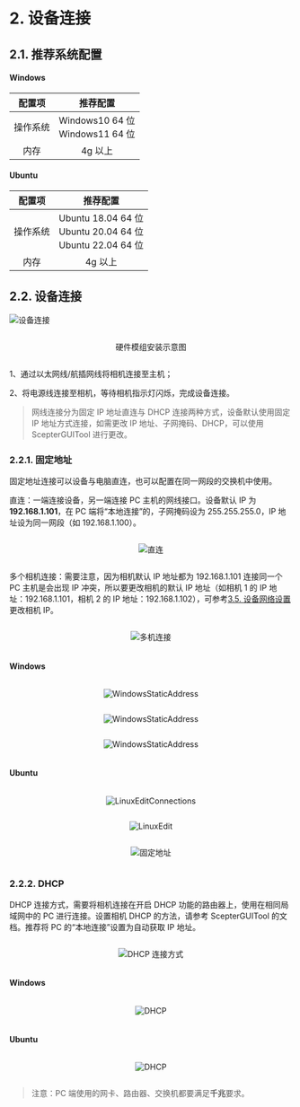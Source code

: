 # 2. 设备连接

## 2.1. 推荐系统配置

<!-- tabs:start -->

#### **Windows**

| **配置项** |            **推荐配置**             |
| :--------: | :---------------------------------: |
|  操作系统  | Windows10 64 位</br>Windows11 64 位 |
|    内存    |               4g 以上               |

#### **Ubuntu**

| **配置项** |                           **推荐配置**                           |
| :--------: | :--------------------------------------------------------------: |
|  操作系统  | Ubuntu 18.04 64 位</br>Ubuntu 20.04 64 位</br>Ubuntu 22.04 64 位 |
|    内存    |                             4g 以上                              |

<!-- tabs:end -->

## 2.2. 设备连接

![设备连接](DeviceConnection-asserts/01.png)

<div class="center">

硬件模组安装示意图

</div>

1、通过以太网线/航插网线将相机连接至主机；

2、将电源线连接至相机，等待相机指示灯闪烁，完成设备连接。

> 网线连接分为固定 IP 地址直连与 DHCP 连接两种方式，设备默认使用固定 IP 地址方式连接，如需更改 IP 地址、子网掩码、DHCP，可以使用 ScepterGUITool 进行更改。

### 2.2.1. 固定地址

固定地址连接可以设备与电脑直连，也可以配置在同一网段的交换机中使用。

直连：一端连接设备，另一端连接 PC 主机的网线接口。设备默认 IP 为 **192.168.1.101**，在 PC 端将“本地连接”的，子网掩码设为 255.255.255.0，IP 地址设为同一网段（如 192.168.1.100）。

<div class="center">

![直连](DeviceConnection-asserts/02.png)

</div>

多个相机连接：需要注意，因为相机默认 IP 地址都为 192.168.1.101 连接同一个 PC 主机是会出现 IP 冲突，所以要更改相机的默认 IP 地址（如相机 1 的 IP 地址：192.168.1.101，相机 2 的 IP 地址：192.168.1.102），可参考[3.5. 设备网络设置](/zh-cn/ScepterGUITool/FunctionIntroduction#_35-设备网络设置)更改相机 IP。

<div class="center">

![多机连接](DeviceConnection-asserts/03.png)

</div>
<!-- tabs:start -->

#### **Windows**

<div class="center">

![WindowsStaticAddress](DeviceConnection-asserts/04.png)

</div>

<div class="center">

![WindowsStaticAddress](DeviceConnection-asserts/05.png)

</div>

<div class="center">

![WindowsStaticAddress](DeviceConnection-asserts/06.png)

</div>

#### **Ubuntu**

<div class="center">

![LinuxEditConnections](DeviceConnection-asserts/07.png)

</div>

<div class="center">

![LinuxEdit](DeviceConnection-asserts/08.pngg)

</div>

<div class="center">

![固定地址](DeviceConnection-asserts/09.png)

</div>

<!-- tabs:end -->

### 2.2.2. DHCP

DHCP 连接方式，需要将相机连接在开启 DHCP 功能的路由器上，使用在相同局域网中的 PC 进行连接。设置相机 DHCP 的方法，请参考 ScepterGUITool 的文档。推荐将 PC 的“本地连接”设置为自动获取 IP 地址。

<div class="center">

![DHCP 连接方式](DeviceConnection-asserts/10.png)

</div>

<!-- tabs:start -->

#### **Windows**

<div class="center">

![DHCP](DeviceConnection-asserts/11.png)

</div>

#### **Ubuntu**

<div class="center">

![DHCP](DeviceConnection-asserts/12.png)

</div>

<!-- tabs:end -->

> 注意：PC 端使用的网卡、路由器、交换机都要满足**千兆**要求。

<style>
.center
{
  width: auto;
  display: table;
  margin-left: auto;
  margin-right: auto;
}
</style>

